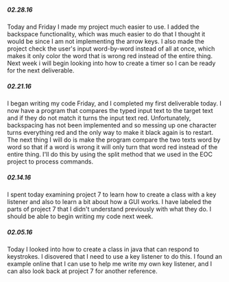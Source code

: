 ##### 02.28.16
Today and Friday I made my project much easier to use. I added the backspace functionality, which was much easier to do that I thought it would be since I am not implementing the arrow keys. I also made the project check the user's input word-by-word instead of all at once, which makes it only color the word that is wrong red instead of the entire thing. Next week i will begin looking into how to create a timer so I can be ready for the next deliverable.

##### 02.21.16
I began writing my code Friday, and I completed my first deliverable today. I now have a program that compares the typed input text to the target text and if they do not match it turns the input text red. Unfortunately, backspacing has not been implemented and so messing up one character turns everything red and the only way to make it black again is to restart. The next thing I will do is make the program compare the two texts word by word so that if a word is wrong it will only turn that word red instead of the entire thing. I'll do this by using the split method that we used in the EOC project to process commands.

##### 02.14.16
I spent today examining project 7 to learn how to create a class with a key listener and also to learn a bit about how a GUI works. I have labeled the parts of project 7 that I didn't understand previously with what they do. I should be able to begin writing my code next week.

##### 02.05.16
Today I looked into how to create a class in java that can respond to keystrokes. I disovered that I need to use a key listener to do this. I found an example online that I can use to help me write my own key listener, and I can also look back at project 7 for another reference.